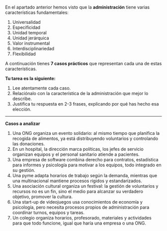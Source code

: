En el apartado anterior hemos visto que la **administración** tiene varias características fundamentales:

1. Universalidad
2. Especificidad
3. Unidad temporal
4. Unidad jerárquica
5. Valor instrumental
6. Interdisciplinariedad
7. Flexibilidad

A continuación tienes **7 casos prácticos** que representan cada una de estas características.

**Tu tarea es la siguiente:**

1. Lee atentamente cada caso.
2. Relaciónalo con la característica de la administración que mejor lo describe.
3. Justifica tu respuesta en 2-3 frases, explicando por qué has hecho esa elección.

---

**Casos a analizar**

1. Una ONG organiza un evento solidario: al mismo tiempo que planifica la recogida de alimentos, ya está distribuyendo voluntarios y controlando las donaciones.
2. En un hospital, la dirección marca políticas, los jefes de servicio organizan equipos y el personal sanitario atiende a pacientes.
3. Una empresa de software combina derecho para contratos, estadística para informes y psicología para motivar a los equipos, todo integrado en su gestión.
4. Una pyme adapta horarios de trabajo según la demanda, mientras que una multinacional mantiene procesos rígidos y estandarizados.
5. Una asociación cultural organiza un festival: la gestión de voluntarios y recursos no es un fin, sino el medio para alcanzar su verdadero objetivo, promover la cultura.
6. Una start-up de videojuegos usa conocimientos de economía y psicología, pero necesita procesos propios de administración para coordinar turnos, equipos y tareas.
7. Un colegio organiza horarios, profesorado, materiales y actividades para que todo funcione, igual que haría una empresa o una ONG.

[^9999]: [[Sistemas de Gestión Empresarial]]
[^1]: [[Sistemas de Gestión Empresarial/Tema 1/Tema 1]]
[^2]: [[Sistemas de Gestión Empresarial/Actividades de Clase|Actividades de Clase]]